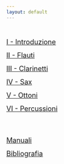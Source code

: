 ```yaml
---
layout: default
---
```



<br>



<!-- [1 - Introduzione](./another-page.html) -->

<span style="font-size:18px">   [I - Introduzione](./Lezione01/Introduzione.html)   </span>


<span style="font-size:18px">   [II - Flauti](./Lezione01/flauti.html)   </span>

<span style="font-size:18px">   [III - Clarinetti](./Lezione02/L02.html)   </span>



<span style="font-size:18px">  [IV - Sax](./Lezione03/L03.html) </span>


<span style="font-size:18px">  [V - Ottoni](./Lezione04/L04.html) </span>


<span style="font-size:18px">  [VI - Percussioni](./Lezione06/L06.html) </span>


<!--

<span style="font-size:18px">  [V - Strumenti a Tastiera](./Lezione05/L05.html) </span>


<span style="font-size:18px">  [VI - Archi](./Lezione06/L06.html) </span>



 -->

<br>

<br>


<span style="font-size:18px">  [Manuali](./Manuali/man.html) </span>


<span style="font-size:18px">  [Bibliografia](Biblio.html) </span>
